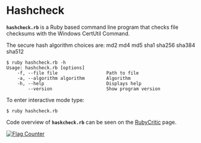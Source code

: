 # Hashcheck

**``hashcheck.rb``** is a Ruby based command line program that
checks file checksums with the Windows CertUtil Command.

The secure hash algorithm choices are: md2 md4 md5 sha1 sha256 sha384 sha512

```
$ ruby hashcheck.rb -h
Usage: hashcheck.rb [options]
    -f, --file file                  Path to file
    -a, --algorithm algorithm        Algorithm
    -h, --help                       Displays help
        --version                    Show program version
```
To enter interactive mode type:
```
$ ruby hashcheck.rb
```
Code overview of **``haskcheck.rb``** can be seen on the [RubyCritic](http://thebeast.me/hashcheck/rubycritic/overview.html) page.

<a href="https://info.flagcounter.com/VIHH"><img src="https://s04.flagcounter.com/count2/VIHH/bg_FFFFFF/txt_000000/border_CCCCCC/columns_2/maxflags_250/viewers_0/labels_1/pageviews_0/flags_0/percent_0/" alt="Flag Counter" border="0"></a>

